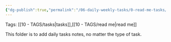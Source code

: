 ```yaml
---
{"dg-publish":true,"permalink":"/06-daily-weekly-tasks/0-read-me-tasks/","noteIcon":"outgoing"}
---
```


Tags: [[10 - TAGS/tasks\|tasks]],[[10 - TAGS/read me\|read me]]

This folder is to add daily tasks notes, no matter the type of task.